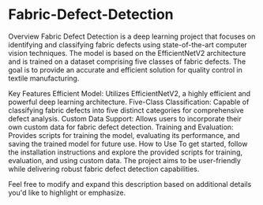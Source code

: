 # Fabric-Defect-Detection

Overview
Fabric Defect Detection is a deep learning project that focuses on identifying and classifying fabric defects using state-of-the-art computer vision techniques. The model is based on the EfficientNetV2 architecture and is trained on a dataset comprising five classes of fabric defects. The goal is to provide an accurate and efficient solution for quality control in textile manufacturing.

Key Features
Efficient Model: Utilizes EfficientNetV2, a highly efficient and powerful deep learning architecture.
Five-Class Classification: Capable of classifying fabric defects into five distinct categories for comprehensive defect analysis.
Custom Data Support: Allows users to incorporate their own custom data for fabric defect detection.
Training and Evaluation: Provides scripts for training the model, evaluating its performance, and saving the trained model for future use.
How to Use
To get started, follow the installation instructions and explore the provided scripts for training, evaluation, and using custom data. The project aims to be user-friendly while delivering robust fabric defect detection capabilities.

Feel free to modify and expand this description based on additional details you'd like to highlight or emphasize.







